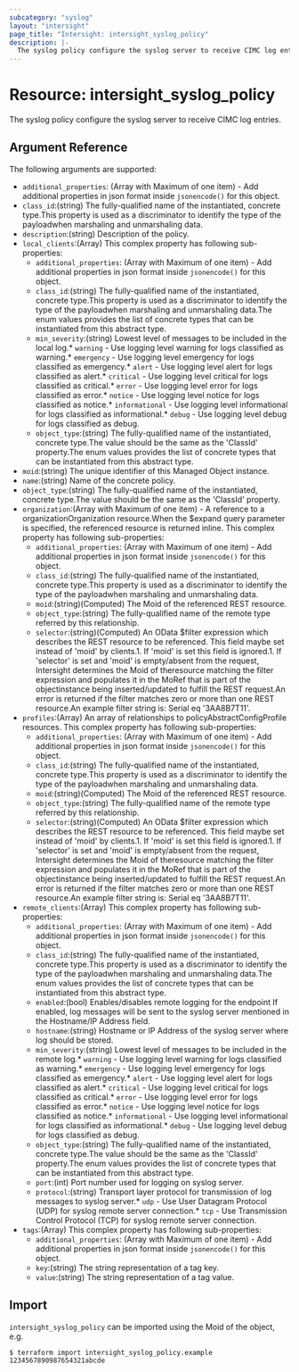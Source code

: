 ```yaml
---
subcategory: "syslog"
layout: "intersight"
page_title: "Intersight: intersight_syslog_policy"
description: |-
  The syslog policy configure the syslog server to receive CIMC log entries.
---
```


# Resource: intersight_syslog_policy
The syslog policy configure the syslog server to receive CIMC log entries.
## Argument Reference
The following arguments are supported:
* `additional_properties`:
(Array with Maximum of one item) - Add additional properties in json format inside `jsonencode()` for this object.
* `class_id`:(string) The fully-qualified name of the instantiated, concrete type.This property is used as a discriminator to identify the type of the payloadwhen marshaling and unmarshaling data. 
* `description`:(string) Description of the policy. 
* `local_clients`:(Array)
This complex property has following sub-properties:
  + `additional_properties`:
(Array with Maximum of one item) - Add additional properties in json format inside `jsonencode()` for this object.
  + `class_id`:(string) The fully-qualified name of the instantiated, concrete type.This property is used as a discriminator to identify the type of the payloadwhen marshaling and unmarshaling data.The enum values provides the list of concrete types that can be instantiated from this abstract type. 
  + `min_severity`:(string) Lowest level of messages to be included in the local log.* `warning` - Use logging level warning for logs classified as warning.* `emergency` - Use logging level emergency for logs classified as emergency.* `alert` - Use logging level alert for logs classified as alert.* `critical` - Use logging level critical for logs classified as critical.* `error` - Use logging level error for logs classified as error.* `notice` - Use logging level notice for logs classified as notice.* `informational` - Use logging level informational for logs classified as informational.* `debug` - Use logging level debug for logs classified as debug. 
  + `object_type`:(string) The fully-qualified name of the instantiated, concrete type.The value should be the same as the 'ClassId' property.The enum values provides the list of concrete types that can be instantiated from this abstract type. 
* `moid`:(string) The unique identifier of this Managed Object instance. 
* `name`:(string) Name of the concrete policy. 
* `object_type`:(string) The fully-qualified name of the instantiated, concrete type.The value should be the same as the 'ClassId' property. 
* `organization`:(Array with Maximum of one item) - A reference to a organizationOrganization resource.When the $expand query parameter is specified, the referenced resource is returned inline. 
This complex property has following sub-properties:
  + `additional_properties`:
(Array with Maximum of one item) - Add additional properties in json format inside `jsonencode()` for this object.
  + `class_id`:(string) The fully-qualified name of the instantiated, concrete type.This property is used as a discriminator to identify the type of the payloadwhen marshaling and unmarshaling data. 
  + `moid`:(string)(Computed) The Moid of the referenced REST resource. 
  + `object_type`:(string) The fully-qualified name of the remote type referred by this relationship. 
  + `selector`:(string)(Computed) An OData $filter expression which describes the REST resource to be referenced. This field maybe set instead of 'moid' by clients.1. If 'moid' is set this field is ignored.1. If 'selector' is set and 'moid' is empty/absent from the request, Intersight determines the Moid of theresource matching the filter expression and populates it in the MoRef that is part of the objectinstance being inserted/updated to fulfill the REST request.An error is returned if the filter matches zero or more than one REST resource.An example filter string is: Serial eq '3AA8B7T11'. 
* `profiles`:(Array) An array of relationships to policyAbstractConfigProfile resources. 
This complex property has following sub-properties:
  + `additional_properties`:
(Array with Maximum of one item) - Add additional properties in json format inside `jsonencode()` for this object.
  + `class_id`:(string) The fully-qualified name of the instantiated, concrete type.This property is used as a discriminator to identify the type of the payloadwhen marshaling and unmarshaling data. 
  + `moid`:(string)(Computed) The Moid of the referenced REST resource. 
  + `object_type`:(string) The fully-qualified name of the remote type referred by this relationship. 
  + `selector`:(string)(Computed) An OData $filter expression which describes the REST resource to be referenced. This field maybe set instead of 'moid' by clients.1. If 'moid' is set this field is ignored.1. If 'selector' is set and 'moid' is empty/absent from the request, Intersight determines the Moid of theresource matching the filter expression and populates it in the MoRef that is part of the objectinstance being inserted/updated to fulfill the REST request.An error is returned if the filter matches zero or more than one REST resource.An example filter string is: Serial eq '3AA8B7T11'. 
* `remote_clients`:(Array)
This complex property has following sub-properties:
  + `additional_properties`:
(Array with Maximum of one item) - Add additional properties in json format inside `jsonencode()` for this object.
  + `class_id`:(string) The fully-qualified name of the instantiated, concrete type.This property is used as a discriminator to identify the type of the payloadwhen marshaling and unmarshaling data.The enum values provides the list of concrete types that can be instantiated from this abstract type. 
  + `enabled`:(bool) Enables/disables remote logging for the endpoint If enabled, log messages will be sent to the syslog server mentioned in the Hostname/IP Address field. 
  + `hostname`:(string) Hostname or IP Address of the syslog server where log should be stored. 
  + `min_severity`:(string) Lowest level of messages to be included in the remote log.* `warning` - Use logging level warning for logs classified as warning.* `emergency` - Use logging level emergency for logs classified as emergency.* `alert` - Use logging level alert for logs classified as alert.* `critical` - Use logging level critical for logs classified as critical.* `error` - Use logging level error for logs classified as error.* `notice` - Use logging level notice for logs classified as notice.* `informational` - Use logging level informational for logs classified as informational.* `debug` - Use logging level debug for logs classified as debug. 
  + `object_type`:(string) The fully-qualified name of the instantiated, concrete type.The value should be the same as the 'ClassId' property.The enum values provides the list of concrete types that can be instantiated from this abstract type. 
  + `port`:(int) Port number used for logging on syslog server. 
  + `protocol`:(string) Transport layer protocol for transmission of log messages to syslog server.* `udp` - Use User Datagram Protocol (UDP) for syslog remote server connection.* `tcp` - Use Transmission Control Protocol (TCP) for syslog remote server connection. 
* `tags`:(Array)
This complex property has following sub-properties:
  + `additional_properties`:
(Array with Maximum of one item) - Add additional properties in json format inside `jsonencode()` for this object.
  + `key`:(string) The string representation of a tag key. 
  + `value`:(string) The string representation of a tag value. 


## Import
`intersight_syslog_policy` can be imported using the Moid of the object, e.g.
```
$ terraform import intersight_syslog_policy.example 1234567890987654321abcde
```